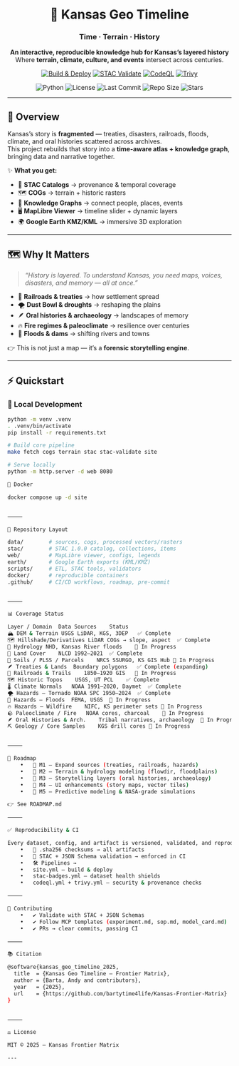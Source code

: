 
<div align="center">

# 🌾 Kansas Geo Timeline  
### **Time · Terrain · History**

**An interactive, reproducible knowledge hub for Kansas’s layered history**  
Where **terrain, climate, culture, and events** intersect across centuries.

[![Build & Deploy](https://github.com/bartytime4life/Kansas-Frontier-Matrix/actions/workflows/site.yml/badge.svg)](https://github.com/bartytime4life/Kansas-Frontier-Matrix/actions/workflows/site.yml)
[![STAC Validate](https://github.com/bartytime4life/Kansas-Frontier-Matrix/actions/workflows/stac-badges.yml/badge.svg)](https://github.com/bartytime4life/Kansas-Frontier-Matrix/actions/workflows/stac-badges.yml)
[![CodeQL](https://github.com/bartytime4life/Kansas-Frontier-Matrix/actions/workflows/codeql.yml/badge.svg)](https://github.com/bartytime4life/Kansas-Frontier-Matrix/actions/workflows/codeql.yml)
[![Trivy](https://github.com/bartytime4life/Kansas-Frontier-Matrix/actions/workflows/trivy.yml/badge.svg)](https://github.com/bartytime4life/Kansas-Frontier-Matrix/actions/workflows/trivy.yml)

![Python](https://img.shields.io/badge/python-3.10%2B-blue.svg?logo=python)
![License](https://img.shields.io/github/license/bartytime4life/Kansas-Frontier-Matrix)
![Last Commit](https://img.shields.io/github/last-commit/bartytime4life/Kansas-Frontier-Matrix)
![Repo Size](https://img.shields.io/github/repo-size/bartytime4life/Kansas-Frontier-Matrix)
![Stars](https://img.shields.io/github/stars/bartytime4life/Kansas-Frontier-Matrix?style=social)

</div>

---

## 🚀 Overview

Kansas’s story is **fragmented** — treaties, disasters, railroads, floods, climate, and oral histories scattered across archives.  
This project rebuilds that story into a **time-aware atlas + knowledge graph**, bringing data and narrative together.

✨ **What you get:**
- 📂 **STAC Catalogs** → provenance & temporal coverage  
- 🗺️ **COGs** → terrain + historic rasters  
- 🧩 **Knowledge Graphs** → connect people, places, events  
- 🖥️ **MapLibre Viewer** → timeline slider + dynamic layers  
- 🌍 **Google Earth KMZ/KML** → immersive 3D exploration  

---

## 🗺 Why It Matters

> *“History is layered. To understand Kansas, you need maps, voices, disasters, and memory — all at once.”*

- 🚂 **Railroads & treaties** → how settlement spread  
- 🌪 **Dust Bowl & droughts** → reshaping the plains  
- 🪶 **Oral histories & archaeology** → landscapes of memory  
- 🔥 **Fire regimes & paleoclimate** → resilience over centuries  
- 🌊 **Floods & dams** → shifting rivers and towns  

👉 This is not just a map — it’s a **forensic storytelling engine**.

---

## ⚡ Quickstart

### 🐍 Local Development

```bash
python -m venv .venv
. .venv/bin/activate
pip install -r requirements.txt

# Build core pipeline
make fetch cogs terrain stac stac-validate site

# Serve locally
python -m http.server -d web 8080

🐳 Docker

docker compose up -d site


⸻

📂 Repository Layout

data/        # sources, cogs, processed vectors/rasters
stac/        # STAC 1.0.0 catalog, collections, items
web/         # MapLibre viewer, configs, legends
earth/       # Google Earth exports (KML/KMZ)
scripts/     # ETL, STAC tools, validators
docker/      # reproducible containers
.github/     # CI/CD workflows, roadmap, pre-commit


⸻

📊 Coverage Status

Layer / Domain	Data Sources	Status
🏔 DEM & Terrain	USGS LiDAR, KGS, 3DEP	✅ Complete
🗺 Hillshade/Derivatives	LiDAR COGs → slope, aspect	✅ Complete
🌊 Hydrology	NHD, Kansas River floods	🚧 In Progress
🌱 Land Cover	NLCD 1992–2021	✅ Complete
🧭 Soils / PLSS / Parcels	NRCS SSURGO, KS GIS Hub	🚧 In Progress
🪶 Treaties & Lands	Boundary polygons	✅ Complete (expanding)
🚂 Railroads & Trails	1850–1920 GIS	🚧 In Progress
🗺 Historic Topos	USGS, UT PCL	✅ Complete
🌡 Climate Normals	NOAA 1991–2020, Daymet	✅ Complete
🌪 Hazards — Tornado	NOAA SPC 1950–2024	✅ Complete
🌊 Hazards — Floods	FEMA, USGS	🚧 In Progress
🔥 Hazards — Wildfire	NIFC, KS perimeter sets	🚧 In Progress
🪨 Paleoclimate / Fire	NOAA cores, charcoal	🚧 In Progress
🪶 Oral Histories & Arch.	Tribal narratives, archaeology	🚧 In Progress
⛏ Geology / Core Samples	KGS drill cores	🚧 In Progress


⸻

🎯 Roadmap
	•	📌 M1 — Expand sources (treaties, railroads, hazards)
	•	📌 M2 — Terrain & hydrology modeling (flowdir, floodplains)
	•	📌 M3 — Storytelling layers (oral histories, archaeology)
	•	📌 M4 — UI enhancements (story maps, vector tiles)
	•	📌 M5 — Predictive modeling & NASA-grade simulations

👉 See ROADMAP.md

⸻

✅ Reproducibility & CI

Every dataset, config, and artifact is versioned, validated, and reproducible.
	•	🔐 .sha256 checksums → all artifacts
	•	📏 STAC + JSON Schema validation → enforced in CI
	•	🛠 Pipelines →
	•	site.yml — build & deploy
	•	stac-badges.yml — dataset health shields
	•	codeql.yml + trivy.yml — security & provenance checks

⸻

🤝 Contributing
	•	✔️ Validate with STAC + JSON Schemas
	•	✔️ Follow MCP templates (experiment.md, sop.md, model_card.md)
	•	✔️ PRs → clear commits, passing CI

⸻

📚 Citation

@software{kansas_geo_timeline_2025,
  title  = {Kansas Geo Timeline — Frontier Matrix},
  author = {Barta, Andy and contributors},
  year   = {2025},
  url    = {https://github.com/bartytime4life/Kansas-Frontier-Matrix}
}


⸻

⚖️ License

MIT © 2025 — Kansas Frontier Matrix

---
